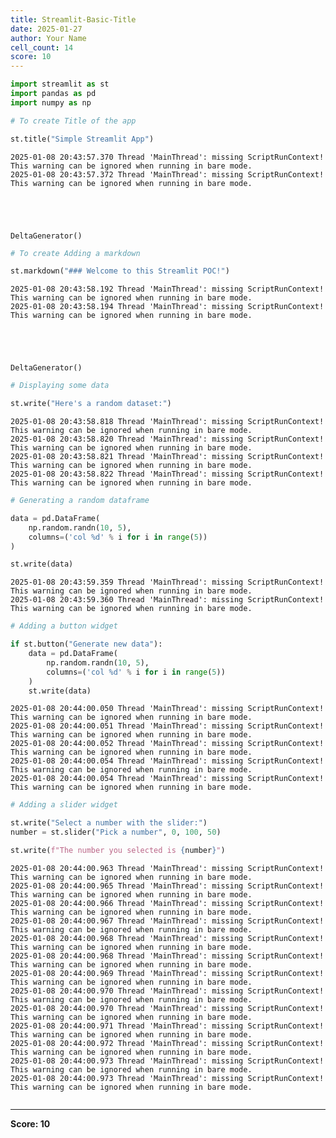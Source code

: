 ```yaml
---
title: Streamlit-Basic-Title
date: 2025-01-27
author: Your Name
cell_count: 14
score: 10
---
```


```python
import streamlit as st
import pandas as pd
import numpy as np
```


```python
# To create Title of the app
```


```python
st.title("Simple Streamlit App")
```

    2025-01-08 20:43:57.370 Thread 'MainThread': missing ScriptRunContext! This warning can be ignored when running in bare mode.
    2025-01-08 20:43:57.372 Thread 'MainThread': missing ScriptRunContext! This warning can be ignored when running in bare mode.





    DeltaGenerator()




```python
# To create Adding a markdown
```


```python
st.markdown("### Welcome to this Streamlit POC!")
```

    2025-01-08 20:43:58.192 Thread 'MainThread': missing ScriptRunContext! This warning can be ignored when running in bare mode.
    2025-01-08 20:43:58.194 Thread 'MainThread': missing ScriptRunContext! This warning can be ignored when running in bare mode.





    DeltaGenerator()




```python
# Displaying some data
```


```python
st.write("Here's a random dataset:")
```

    2025-01-08 20:43:58.818 Thread 'MainThread': missing ScriptRunContext! This warning can be ignored when running in bare mode.
    2025-01-08 20:43:58.820 Thread 'MainThread': missing ScriptRunContext! This warning can be ignored when running in bare mode.
    2025-01-08 20:43:58.821 Thread 'MainThread': missing ScriptRunContext! This warning can be ignored when running in bare mode.
    2025-01-08 20:43:58.822 Thread 'MainThread': missing ScriptRunContext! This warning can be ignored when running in bare mode.



```python
# Generating a random dataframe
```


```python
data = pd.DataFrame(
    np.random.randn(10, 5),
    columns=('col %d' % i for i in range(5))
)

st.write(data)
```

    2025-01-08 20:43:59.359 Thread 'MainThread': missing ScriptRunContext! This warning can be ignored when running in bare mode.
    2025-01-08 20:43:59.360 Thread 'MainThread': missing ScriptRunContext! This warning can be ignored when running in bare mode.



```python
# Adding a button widget
```


```python
if st.button("Generate new data"):
    data = pd.DataFrame(
        np.random.randn(10, 5),
        columns=('col %d' % i for i in range(5))
    )
    st.write(data)
```

    2025-01-08 20:44:00.050 Thread 'MainThread': missing ScriptRunContext! This warning can be ignored when running in bare mode.
    2025-01-08 20:44:00.051 Thread 'MainThread': missing ScriptRunContext! This warning can be ignored when running in bare mode.
    2025-01-08 20:44:00.052 Thread 'MainThread': missing ScriptRunContext! This warning can be ignored when running in bare mode.
    2025-01-08 20:44:00.054 Thread 'MainThread': missing ScriptRunContext! This warning can be ignored when running in bare mode.
    2025-01-08 20:44:00.054 Thread 'MainThread': missing ScriptRunContext! This warning can be ignored when running in bare mode.



```python
# Adding a slider widget
```


```python
st.write("Select a number with the slider:")
number = st.slider("Pick a number", 0, 100, 50)

st.write(f"The number you selected is {number}")
```

    2025-01-08 20:44:00.963 Thread 'MainThread': missing ScriptRunContext! This warning can be ignored when running in bare mode.
    2025-01-08 20:44:00.965 Thread 'MainThread': missing ScriptRunContext! This warning can be ignored when running in bare mode.
    2025-01-08 20:44:00.966 Thread 'MainThread': missing ScriptRunContext! This warning can be ignored when running in bare mode.
    2025-01-08 20:44:00.967 Thread 'MainThread': missing ScriptRunContext! This warning can be ignored when running in bare mode.
    2025-01-08 20:44:00.968 Thread 'MainThread': missing ScriptRunContext! This warning can be ignored when running in bare mode.
    2025-01-08 20:44:00.968 Thread 'MainThread': missing ScriptRunContext! This warning can be ignored when running in bare mode.
    2025-01-08 20:44:00.969 Thread 'MainThread': missing ScriptRunContext! This warning can be ignored when running in bare mode.
    2025-01-08 20:44:00.970 Thread 'MainThread': missing ScriptRunContext! This warning can be ignored when running in bare mode.
    2025-01-08 20:44:00.970 Thread 'MainThread': missing ScriptRunContext! This warning can be ignored when running in bare mode.
    2025-01-08 20:44:00.971 Thread 'MainThread': missing ScriptRunContext! This warning can be ignored when running in bare mode.
    2025-01-08 20:44:00.972 Thread 'MainThread': missing ScriptRunContext! This warning can be ignored when running in bare mode.
    2025-01-08 20:44:00.973 Thread 'MainThread': missing ScriptRunContext! This warning can be ignored when running in bare mode.
    2025-01-08 20:44:00.973 Thread 'MainThread': missing ScriptRunContext! This warning can be ignored when running in bare mode.



```python

```


---
**Score: 10**
